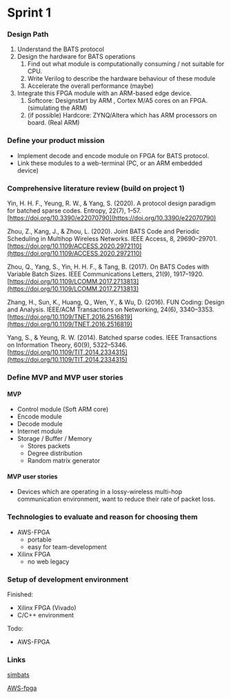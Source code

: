 # Sprint 1

### Design Path

1. Understand the BATS protocol
2. Design the hardware for BATS operations
   1. Find out what module is computationally consuming / not suitable for CPU.
   2. Write Verilog to describe the hardware behaviour of these module 
   3. Accelerate the overall performance (maybe)
3. Integrate this FPGA module with an ARM-based edge device.
   1. Softcore: Designstart by ARM , Cortex M/A5 cores on an FPGA. (simulating the ARM)
   2. (if possible) Hardcore: ZYNQ/Altera which has ARM processors on board. (Real ARM)

### Define your product mission

- Implement decode and encode module on FPGA for BATS protocol.
- Link these modules to a web-terminal (PC, or an ARM embedded device)

### Comprehensive literature review (build on project 1)

Yin, H. H. F., Yeung, R. W., & Yang, S. (2020). A protocol design paradigm for batched sparse codes. Entropy, 22(7), 1–57. [https://doi.org/10.3390/e22070790](https://doi.org/10.3390/e22070790)

Zhou, Z., Kang, J., & Zhou, L. (2020). Joint BATS Code and Periodic Scheduling in Multihop Wireless Networks. IEEE Access, 8, 29690–29701. [https://doi.org/10.1109/ACCESS.2020.2972110](https://doi.org/10.1109/ACCESS.2020.2972110)

Zhou, Q., Yang, S., Yin, H. H. F., & Tang, B. (2017). On BATS Codes with Variable Batch Sizes. IEEE Communications Letters, 21(9), 1917–1920. [https://doi.org/10.1109/LCOMM.2017.2713813](https://doi.org/10.1109/LCOMM.2017.2713813)

Zhang, H., Sun, K., Huang, Q., Wen, Y., & Wu, D. (2016). FUN Coding: Design and Analysis. IEEE/ACM Transactions on Networking, 24(6), 3340–3353. [https://doi.org/10.1109/TNET.2016.2516819](https://doi.org/10.1109/TNET.2016.2516819)

Yang, S., & Yeung, R. W. (2014). Batched sparse codes. IEEE Transactions on Information Theory, 60(9), 5322–5346. [https://doi.org/10.1109/TIT.2014.2334315](https://doi.org/10.1109/TIT.2014.2334315)

### Define MVP and MVP user stories

#### MVP

- Control module (Soft ARM core)
- Encode module
- Decode module
- Internet module
- Storage / Buffer / Memory
  - Stores packets
  - Degree distribution
  - Random matrix generator

#### MVP user stories

- Devices which are operating in a lossy-wireless multi-hop communication environment, want to reduce their rate of packet loss.

### Technologies to evaluate and reason for choosing them

- AWS-FPGA
  - portable
  - easy for team-development
- Xilinx FPGA
  - no web legacy

### Setup of development environment

Finished:

- Xilinx FPGA (Vivado)
- C/C++ environment

Todo:

- AWS-FPGA



### Links
[simbats](https://github.com/blairtyx/simbats)


[AWS-fpga](https://github.com/aws/aws-fpga)

